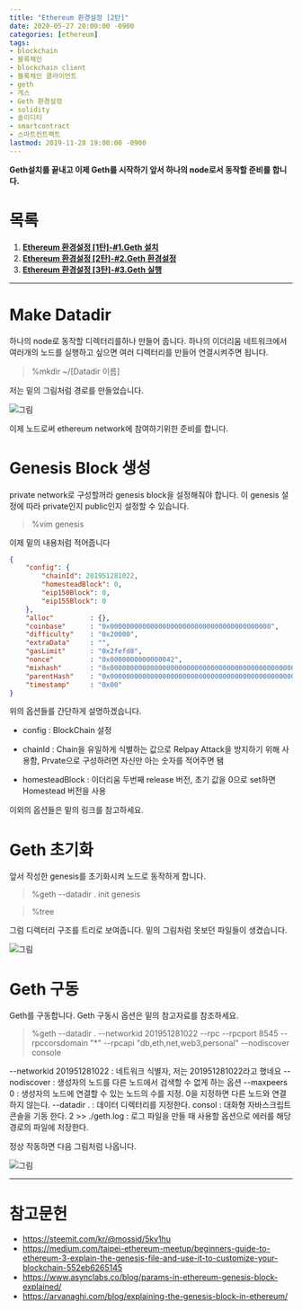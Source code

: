 ```yaml
---
title: "Ethereum 환경설정 [2탄]"
date: 2020-05-27 20:00:00 -0900
categories: [ethereum]
tags: 
- blockchain
- 블록체인
- blockchain client
- 블록체인 클라이언트
- geth
- 게스
- Geth 환경설정
- solidity
- 솔리디티
- smartcontract
- 스마트컨트랙트
lastmod: 2019-11-28 19:00:00 -0900
---
```


**Geth설치를 끝내고 이제 Geth를 시작하기 앞서 하나의 node로서 동작할 준비를 합니다.**    

# 목록    
1. [**Ethereum 환경설정 [1탄]-#1.Geth 설치**](https://lbm93.github.io/ethereum/ethereum%20환경설정/ethereum-이더리움환경설정1/#)
2. [**Ethereum 환경설정 [2탄]-#2.Geth 환경설정**](https://lbm93.github.io/ethereum/ethereum%20환경설정/ethereum-이더리움환경설정2/#)
3. [**Ethereum 환경설정 [3탄]-#3.Geth 실행**](https://lbm93.github.io/ethereum/ethereum%20환경설정/ethereum-이더리움환경설정3/#)  

---

# Make Datadir
하나의 node로 동작할 디렉터리를하나 만들어 줍니다. 하나의 이더리움 네트워크에서 여러개의 노드를 실행하고 싶으면 여러 디렉터리를 만들어 연결시켜주면 됩니다.  

> %mkdir ~/[Datadir 이름]

저는 밑의 그림처럼 경로를 만들었습니다.

![그림](/images/img/blockchain-ethereum/환경설정/경로.PNG)

이제 노드로써 ethereum network에 참여하기위한 준비를 합니다.  

  
# Genesis Block 생성
private network로 구성할꺼라 genesis block을 설정해줘야 합니다. 이 genesis 설정에 따라 private인지 public인지 설정할 수 있습니다.  

> %vim genesis

이제 밑의 내용처럼 적어줍니다

```json
{
	"config": {
		"chainId": 201951281022,
		"homesteadBlock": 0,
		"eip150Block": 0,
		"eip155Block": 0
	},
	"alloc"			: {},
	"coinbase"		: "0x0000000000000000000000000000000000000000",
	"difficulty"	: "0x20000",
	"extraData"		: "",
	"gasLimit"		: "0x2fefd8",
	"nonce"			: "0x0000000000000042",
	"mixhash"		: "0x0000000000000000000000000000000000000000000000000000000000000000",
	"parentHash"	: "0x0000000000000000000000000000000000000000000000000000000000000000",
	"timestamp"		: "0x00"
}
```

위의 옵션들를 간단하게 설명하겠습니다.  

- config : BlockChain 설정

- chainId : Chain을 유일하게 식별하는 값으로 Relpay Attack을 방지하기 위해 사용함, Prvate으로 구성하려면 자신만 아는 숫자를 적어주면 됌

- homesteadBlock : 이더리움 두번째 release 버전, 초기 값을 0으로 set하면 Homestead 버전을 사용

이외의 옵션들은 밑의 링크를 참고하세요.  




# Geth 초기화
앞서 작성한 genesis를 초기화시켜 노드로 동작하게 합니다.  

> %geth --datadir . init genesis

> %tree 

그럼 디렉터리 구조를 트리로 보여줍니다. 밑의 그림처럼 못보던 파일들이 생겼습니다.  

![그림](/images/img/blockchain-ethereum/환경설정/tree.PNG)


# Geth 구동
Geth를 구동합니다. Geth 구동시 옵션은 밑의 참고자료를 참조하세요.

> %geth --datadir . --networkid 201951281022 --rpc --rpcport 8545 --rpccorsdomain "*" --rpcapi "db,eth,net,web3,personal" --nodiscover console

--networkid 201951281022 : 네트워크 식별자, 저는 201951281022라고 했네요 
--nodiscover : 생성자의 노드를 다른 노드에서 검색할 수 없게 하는 옵션
--maxpeers 0 : 생성자의 노드에 연결할 수 있는 노드의 수를 지정. 0을 지정하면 다른 노드와 연결하지 않는다.
--datadir . : 데이터 디렉터리를 지정한다.
consol : 대화형 자바스크립트 콘솔을 기동 한다.
2 >> ./geth.log : 로그 파일을 만들 때 사용할 옵션으로 에러를 해당 경로의 파일에 저장한다.


정상 작동하면 다음 그림처럼 나옵니다.  


![그림](/images/img/blockchain-ethereum/환경설정/정상작동.PNG)

---

# 참고문헌
- <https://steemit.com/kr/@mossid/5kv1hu>
- <https://medium.com/taipei-ethereum-meetup/beginners-guide-to-ethereum-3-explain-the-genesis-file-and-use-it-to-customize-your-blockchain-552eb6265145>
- <https://www.asynclabs.co/blog/params-in-ethereum-genesis-block-explained/>
- <https://arvanaghi.com/blog/explaining-the-genesis-block-in-ethereum/>